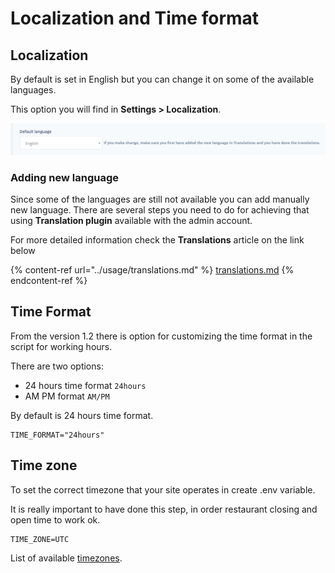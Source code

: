 # Localization and Time format

## Localization

By default is set in English but you can change it on some of the available languages.

This option you will find in **Settings > Localization**.

![](../.gitbook/assets/Screenshot.png)

### **Adding new language**

Since some of the languages are still not available you can add manually new language. There are several steps you need to do for achieving that using **Translation plugin** available with the admin account.

For more detailed information check the **Translations** article on the link below

{% content-ref url="../usage/translations.md" %}
[translations.md](../usage/translations.md)
{% endcontent-ref %}

## Time Format

From the version 1.2 there is option for customizing the time format in the script for working hours.

There are two options:

* 24 hours time format `24hours`
* AM PM format `AM/PM`

By default is 24 hours time format.

```
TIME_FORMAT="24hours"
```

## Time zone

To set the correct timezone that your site operates in create .env variable.

It is really important to have done this step, in order restaurant closing and open time to work ok.

```
TIME_ZONE=UTC
```

List of available [timezones](https://www.php.net/manual/en/timezones.php).
